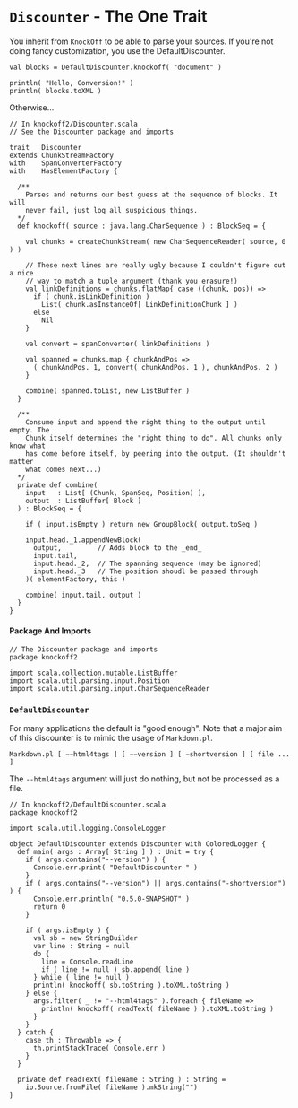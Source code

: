 # `Discounter` - The One Trait #

You inherit from `KnockOff` to be able to parse your sources. If you're not doing
fancy customization, you use the DefaultDiscounter.

    val blocks = DefaultDiscounter.knockoff( "document" )

    println( "Hello, Conversion!" )
    println( blocks.toXML )

Otherwise...

    // In knockoff2/Discounter.scala
    // See the Discounter package and imports
    
    trait   Discounter
    extends ChunkStreamFactory
    with    SpanConverterFactory
    with    HasElementFactory {
  
      /**
        Parses and returns our best guess at the sequence of blocks. It will
        never fail, just log all suspicious things.
      */
      def knockoff( source : java.lang.CharSequence ) : BlockSeq = {
          
        val chunks = createChunkStream( new CharSequenceReader( source, 0 ) )

        // These next lines are really ugly because I couldn't figure out a nice
        // way to match a tuple argument (thank you erasure!)
        val linkDefinitions = chunks.flatMap{ case ((chunk, pos)) =>
          if ( chunk.isLinkDefinition )
            List( chunk.asInstanceOf[ LinkDefinitionChunk ] )
          else
            Nil
        }
        
        val convert = spanConverter( linkDefinitions )
        
        val spanned = chunks.map { chunkAndPos =>
          ( chunkAndPos._1, convert( chunkAndPos._1 ), chunkAndPos._2 )
        }
        
        combine( spanned.toList, new ListBuffer )
      }
      
      /**
        Consume input and append the right thing to the output until empty. The
        Chunk itself determines the "right thing to do". All chunks only know what
        has come before itself, by peering into the output. (It shouldn't matter
        what comes next...)
      */
      private def combine(
        input   : List[ (Chunk, SpanSeq, Position) ],
        output  : ListBuffer[ Block ]
      ) : BlockSeq = {

        if ( input.isEmpty ) return new GroupBlock( output.toSeq )

        input.head._1.appendNewBlock(
          output,         // Adds block to the _end_
          input.tail,
          input.head._2,  // The spanning sequence (may be ignored)
          input.head._3   // The position shoudl be passed through
        )( elementFactory, this )

        combine( input.tail, output )
      }
    }

#### Package And Imports

    // The Discounter package and imports
    package knockoff2
    
    import scala.collection.mutable.ListBuffer
    import scala.util.parsing.input.Position
    import scala.util.parsing.input.CharSequenceReader

### `DefaultDiscounter` ###

For many applications the default is "good enough". Note that a major aim of this
discounter is to mimic the usage of `Markdown.pl`.

    Markdown.pl [ −−html4tags ] [ −−version ] [ −shortversion ] [ file ... ]

The `--html4tags` argument will just do nothing, but not be processed as a file.

    // In knockoff2/DefaultDiscounter.scala
    package knockoff2
    
    import scala.util.logging.ConsoleLogger
    
    object DefaultDiscounter extends Discounter with ColoredLogger {
      def main( args : Array[ String ] ) : Unit = try {
        if ( args.contains("--version") ) {
          Console.err.print( "DefaultDiscounter " )
        }
        if ( args.contains("--version") || args.contains("-shortversion") ) {
          Console.err.println( "0.5.0-SNAPSHOT" )
          return 0
        }
        
        if ( args.isEmpty ) {
          val sb = new StringBuilder
          var line : String = null
          do {
            line = Console.readLine
            if ( line != null ) sb.append( line )
          } while ( line != null )
          println( knockoff( sb.toString ).toXML.toString )
        } else {
          args.filter( _ != "--html4tags" ).foreach { fileName =>
            println( knockoff( readText( fileName ) ).toXML.toString )
          }
        }
      } catch {
        case th : Throwable => {
          th.printStackTrace( Console.err )
        }
      }
      
      private def readText( fileName : String ) : String =
        io.Source.fromFile( fileName ).mkString("")
    }
